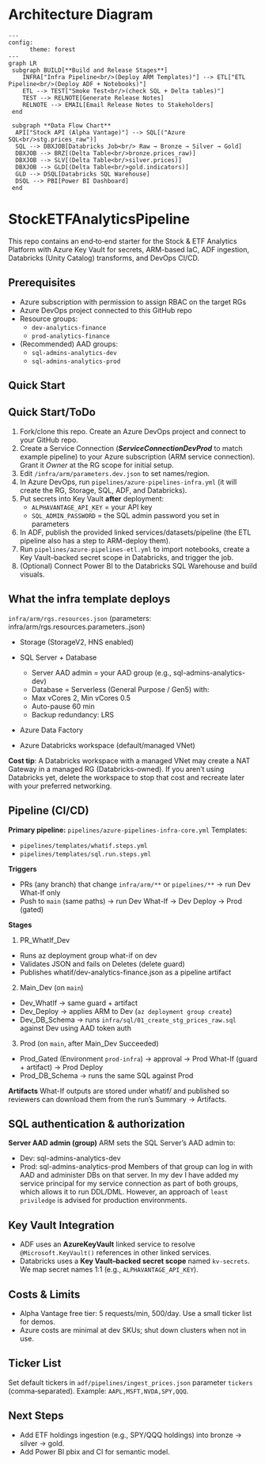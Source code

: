 # Architecture Diagram

```mermaid
---
config:
      theme: forest
---
graph LR
 subgraph BUILD[**Build and Release Stages**]
    INFRA["Infra Pipeline<br/>(Deploy ARM Templates)"] --> ETL["ETL Pipeline<br/>(Deploy ADF + Notebooks)"]
    ETL --> TEST["Smoke Test<br/>(check SQL + Delta tables)"]
    TEST --> RELNOTE[Generate Release Notes]
    RELNOTE --> EMAIL[Email Release Notes to Stakeholders]
 end

 subgraph **Data Flow Chart**
  API["Stock API (Alpha Vantage)"] --> SQL[("Azure SQL<br/>stg.prices_raw")]
  SQL --> DBXJOB[Databricks Job<br/> Raw → Bronze → Silver → Gold]
  DBXJOB --> BRZ[(Delta Table<br/>bronze.prices_raw)]
  DBXJOB --> SLV[(Delta Table<br/>silver.prices)]
  DBXJOB --> GLD[(Delta Table<br/>gold.indicators)]
  GLD --> DSQL[Databricks SQL Warehouse]
  DSQL --> PBI[Power BI Dashboard]
 end

```
# StockETFAnalyticsPipeline
This repo contains an end‑to‑end starter for the Stock &amp; ETF Analytics Platform with Azure Key Vault for secrets, ARM-based IaC, ADF ingestion, Databricks (Unity Catalog) transforms, and DevOps CI/CD.



## Prerequisites

- Azure subscription with permission to assign RBAC on the target RGs
- Azure DevOps project connected to this GitHub repo
- Resource groups:
  - `dev-analytics-finance`
  - `prod-analytics-finance`
- (Recommended) AAD groups:
  - `sql-admins-analytics-dev`
  - `sql-admins-analytics-prod`

## Quick Start

## Quick Start/ToDo
1. Fork/clone this repo. Create an Azure DevOps project and connect to your GitHub repo.
2. Create a Service Connection (**_ServiceConnectionDevProd_** to match example pipeline) to your Azure subscription (ARM service connection). Grant it *Owner* at the RG scope for initial setup.
3. Edit `/infra/arm/parameters.dev.json` to set names/region.
4. In Azure DevOps, run `pipelines/azure-pipelines-infra.yml` (it will create the RG, Storage, SQL, ADF, and Databricks).
5. Put secrets into Key Vault **after** deployment:
   - `ALPHAVANTAGE_API_KEY` = your API key
   - `SQL_ADMIN_PASSWORD` = the SQL admin password you set in parameters
6. In ADF, publish the provided linked services/datasets/pipeline (the ETL pipeline also has a step to ARM-deploy them).
7. Run `pipelines/azure-pipelines-etl.yml` to import notebooks, create a Key Vault–backed secret scope in Databricks, and trigger the job.
8. (Optional) Connect Power BI to the Databricks SQL Warehouse and build visuals.


## What the infra template deploys
`infra/arm/rgs.resources.json` (parameters: infra/arm/rgs.resources.parameters.<env>.json)
- Storage (StorageV2, HNS enabled)
- SQL Server + Database
   - Server AAD admin = your AAD group (e.g., sql-admins-analytics-dev)
   - Database = Serverless (General Purpose / Gen5) with:
   - Max vCores 2, Min vCores 0.5
   - Auto-pause 60 min
   - Backup redundancy: LRS

- Azure Data Factory
- Azure Databricks workspace (default/managed VNet)

**Cost tip**: A Databricks workspace with a managed VNet may create a NAT Gateway in a managed RG (Databricks-owned). If you aren’t using Databricks yet, delete the workspace to stop that cost and recreate later with your preferred networking.

## Pipeline (CI/CD)
**Primary pipeline:** `pipelines/azure-pipelines-infra-core.yml`
Templates:
- `pipelines/templates/whatif.steps.yml`
- `pipelines/templates/sql.run.steps.yml`

**Triggers**
- PRs (any branch) that change `infra/arm/**` or `pipelines/**` → run Dev What-If only
- Push to `main` (same paths) → run Dev What-If → Dev Deploy → Prod (gated)

**Stages**
1. PR_WhatIf_Dev
- Runs az deployment group what-if on dev
- Validates JSON and fails on Deletes (delete guard)
- Publishes whatif/dev-analytics-finance.json as a pipeline artifact

2. Main_Dev (on `main`)
- Dev_WhatIf → same guard + artifact
- Dev_Deploy → applies ARM to Dev (`az deployment group create`)
- Dev_DB_Schema → runs `infra/sql/01_create_stg_prices_raw.sql` against Dev using AAD token auth

3. Prod (on `main`, after Main_Dev Succeeded)
- Prod_Gated (Environment `prod-infra`) → approval → Prod What-If (guard + artifact) → Prod Deploy
- Prod_DB_Schema → runs the same SQL against Prod

**Artifacts**
What-If outputs are stored under whatif/ and published so reviewers can download them from the run’s Summary → Artifacts.

## SQL authentication & authorization
**Server AAD admin (group)**
ARM sets the SQL Server’s AAD admin to:
- Dev: sql-admins-analytics-dev
- Prod: sql-admins-analytics-prod
Members of that group can log in with AAD and administer DBs on that server. In my dev I have added my service principal for my service connection as part of both groups, which allows it to run DDL/DML. However, an approach of `least priviledge` is advised for production environments. 

## Key Vault Integration
- ADF uses an **AzureKeyVault** linked service to resolve `@Microsoft.KeyVault()` references in other linked services.
- Databricks uses a **Key Vault–backed secret scope** named `kv-secrets`. We map secret names 1:1 (e.g., `ALPHAVANTAGE_API_KEY`).

## Costs & Limits
- Alpha Vantage free tier: 5 requests/min, 500/day. Use a small ticker list for demos.
- Azure costs are minimal at dev SKUs; shut down clusters when not in use.

## Ticker List
Set default tickers in `adf/pipelines/ingest_prices.json` parameter `tickers` (comma‑separated). Example: `AAPL,MSFT,NVDA,SPY,QQQ`.

## Next Steps
- Add ETF holdings ingestion (e.g., SPY/QQQ holdings) into bronze -> silver -> gold.
- Add Power BI pbix and CI for semantic model.
